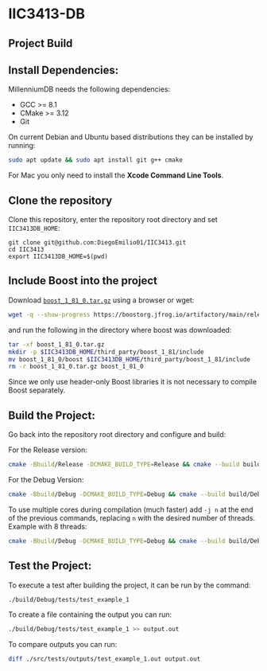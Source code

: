 # IIC3413-DB

## Project Build

Install Dependencies:
--------------------------------------------------------------------------------
MillenniumDB needs the following dependencies:
- GCC >= 8.1
- CMake >= 3.12
- Git

On current Debian and Ubuntu based distributions they can be installed by running:
```bash
sudo apt update && sudo apt install git g++ cmake
```

For Mac you only need to install the **Xcode Command Line Tools**.


Clone the repository
--------------------------------------------------------------------------------
 Clone this repository, enter the repository root directory and set `IIC3413DB_HOME`:
```
git clone git@github.com:DiegoEmilio01/IIC3413.git
cd IIC3413
export IIC3413DB_HOME=$(pwd)
```

Include Boost into the project
--------------------------------------------------------------------------------
Download [`boost_1_81_0.tar.gz`](https://boostorg.jfrog.io/artifactory/main/release/1.81.0/source/boost_1_81_0.tar.gz) using a browser or wget:
```bash
wget -q --show-progress https://boostorg.jfrog.io/artifactory/main/release/1.81.0/source/boost_1_81_0.tar.gz
```

and run the following in the directory where boost was downloaded:
```bash
tar -xf boost_1_81_0.tar.gz
mkdir -p $IIC3413DB_HOME/third_party/boost_1_81/include
mv boost_1_81_0/boost $IIC3413DB_HOME/third_party/boost_1_81/include
rm -r boost_1_81_0.tar.gz boost_1_81_0
```

Since we only use header-only Boost libraries it is not necessary to compile Boost separately.

Build the Project:
--------------------------------------------------------------------------------
Go back into the repository root directory and configure and build:

For the Release version:
```bash
cmake -Bbuild/Release -DCMAKE_BUILD_TYPE=Release && cmake --build build/Release/
```

For the Debug Version:
```bash
cmake -Bbuild/Debug -DCMAKE_BUILD_TYPE=Debug && cmake --build build/Debug/
```

To use multiple cores during compilation (much faster) add `-j n` at the end of the previous commands, replacing `n` with the desired number of threads. Example with 8 threads:
```bash
cmake -Bbuild/Debug -DCMAKE_BUILD_TYPE=Debug && cmake --build build/Debug/ -j 8
```
Test the Project:
--------------------------------------------------------------------------------
To execute a test after building the project, it can be run by the command:
```bash
./build/Debug/tests/test_example_1
```
To create a file containing the output you can run:
```bash
./build/Debug/tests/test_example_1 >> output.out
```
To compare outputs you can run:
```bash
diff ./src/tests/outputs/test_example_1.out output.out
```